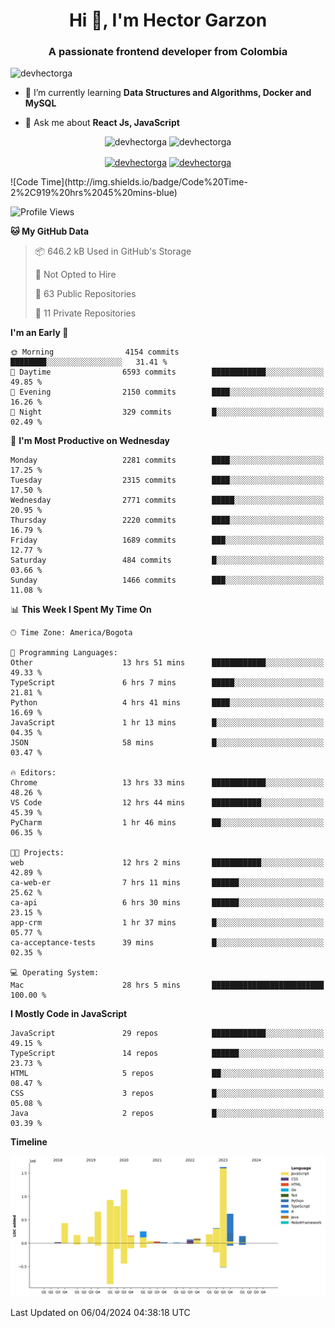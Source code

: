 <h1 align="center">Hi 👋, I'm Hector Garzon</h1>
<h3 align="center">A passionate frontend developer from Colombia</h3>

<p align="left"> <img src="https://komarev.com/ghpvc/?username=devhectorga" alt="devhectorga" /> </p>

- 🌱 I’m currently learning **Data Structures and Algorithms, Docker and MySQL**

- 💬 Ask me about **React Js, JavaScript**

<p align="center"> <img src="https://github-readme-stats.vercel.app/api?username=devhectorga&count_private=true&show_icons=true" alt="devhectorga" /> <img src="https://github-readme-stats.vercel.app/api/top-langs/?username=devhectorga&layout=compact" alt="devhectorga" /></p>

<p align="center">
<a href="https://twitter.com/devhectorga" target="blank"><img align="center" src="https://cdn.jsdelivr.net/npm/simple-icons@3.0.1/icons/twitter.svg" alt="devhectorga" height="20" width="20" /></a>
<a href="https://linkedin.com/in/devhectorga" target="blank"><img align="center" src="https://cdn.jsdelivr.net/npm/simple-icons@3.0.1/icons/linkedin.svg" alt="devhectorga" height="20" width="20" /></a>
</p>
<!--START_SECTION:waka-->
![Code Time](http://img.shields.io/badge/Code%20Time-2%2C919%20hrs%2045%20mins-blue)

![Profile Views](http://img.shields.io/badge/Profile%20Views-0-blue)

**🐱 My GitHub Data** 

> 📦 646.2 kB Used in GitHub's Storage 
 > 
> 🚫 Not Opted to Hire
 > 
> 📜 63 Public Repositories 
 > 
> 🔑 11 Private Repositories 
 > 
**I'm an Early 🐤** 

```text
🌞 Morning                4154 commits        ████████░░░░░░░░░░░░░░░░░   31.41 % 
🌆 Daytime                6593 commits        ████████████░░░░░░░░░░░░░   49.85 % 
🌃 Evening                2150 commits        ████░░░░░░░░░░░░░░░░░░░░░   16.26 % 
🌙 Night                  329 commits         █░░░░░░░░░░░░░░░░░░░░░░░░   02.49 % 
```
📅 **I'm Most Productive on Wednesday** 

```text
Monday                   2281 commits        ████░░░░░░░░░░░░░░░░░░░░░   17.25 % 
Tuesday                  2315 commits        ████░░░░░░░░░░░░░░░░░░░░░   17.50 % 
Wednesday                2771 commits        █████░░░░░░░░░░░░░░░░░░░░   20.95 % 
Thursday                 2220 commits        ████░░░░░░░░░░░░░░░░░░░░░   16.79 % 
Friday                   1689 commits        ███░░░░░░░░░░░░░░░░░░░░░░   12.77 % 
Saturday                 484 commits         █░░░░░░░░░░░░░░░░░░░░░░░░   03.66 % 
Sunday                   1466 commits        ███░░░░░░░░░░░░░░░░░░░░░░   11.08 % 
```


📊 **This Week I Spent My Time On** 

```text
🕑︎ Time Zone: America/Bogota

💬 Programming Languages: 
Other                    13 hrs 51 mins      ████████████░░░░░░░░░░░░░   49.33 % 
TypeScript               6 hrs 7 mins        █████░░░░░░░░░░░░░░░░░░░░   21.81 % 
Python                   4 hrs 41 mins       ████░░░░░░░░░░░░░░░░░░░░░   16.69 % 
JavaScript               1 hr 13 mins        █░░░░░░░░░░░░░░░░░░░░░░░░   04.35 % 
JSON                     58 mins             █░░░░░░░░░░░░░░░░░░░░░░░░   03.47 % 

🔥 Editors: 
Chrome                   13 hrs 33 mins      ████████████░░░░░░░░░░░░░   48.26 % 
VS Code                  12 hrs 44 mins      ███████████░░░░░░░░░░░░░░   45.39 % 
PyCharm                  1 hr 46 mins        ██░░░░░░░░░░░░░░░░░░░░░░░   06.35 % 

🐱‍💻 Projects: 
web                      12 hrs 2 mins       ███████████░░░░░░░░░░░░░░   42.89 % 
ca-web-er                7 hrs 11 mins       ██████░░░░░░░░░░░░░░░░░░░   25.62 % 
ca-api                   6 hrs 30 mins       ██████░░░░░░░░░░░░░░░░░░░   23.15 % 
app-crm                  1 hr 37 mins        █░░░░░░░░░░░░░░░░░░░░░░░░   05.77 % 
ca-acceptance-tests      39 mins             █░░░░░░░░░░░░░░░░░░░░░░░░   02.35 % 

💻 Operating System: 
Mac                      28 hrs 5 mins       █████████████████████████   100.00 % 
```

**I Mostly Code in JavaScript** 

```text
JavaScript               29 repos            ████████████░░░░░░░░░░░░░   49.15 % 
TypeScript               14 repos            ██████░░░░░░░░░░░░░░░░░░░   23.73 % 
HTML                     5 repos             ██░░░░░░░░░░░░░░░░░░░░░░░   08.47 % 
CSS                      3 repos             █░░░░░░░░░░░░░░░░░░░░░░░░   05.08 % 
Java                     2 repos             █░░░░░░░░░░░░░░░░░░░░░░░░   03.39 % 
```



**Timeline**

![Lines of Code chart](https://raw.githubusercontent.com/devHectorGa/devHectorGa/master/assets/bar_graph.png)


 Last Updated on 06/04/2024 04:38:18 UTC
<!--END_SECTION:waka-->
